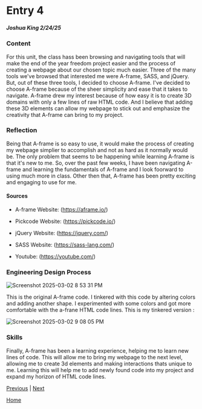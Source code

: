 # Entry 4
##### Joshua King 2/24/25

### Content
For this unit, the class hass been browsing and navigating tools that will make the end of the year freedom project easier and the process of creating a webpage about our chosen topic much easier. Three of the many tools we've browsed that interested me were A-frame, SASS, and jQuery. But, out of these three tools, I decided to choose A-frame. I've decided to choose A-frame because of the sheer simplicity and ease that it takes to navigate. A-frame drew my interest because of how easy it is to create 3D domains with only a few lines of raw HTML code. And I believe that adding these 3D elements can allow my webpage to stick out and emphasize the creativity that A-frame can bring to my project.

### Reflection
Being that A-frame is so easy to use, it would make the process of creating my webpage simplier to accomplish and not as hard as it normally would be. The only  problem that seems to be happening while learning A-frame is that it's new to me. So, over the past few weeks, I have been navigating A-frame and learning the fundamentals of A-frame and I look foorward to using much more in class. Other then that, A-frame has been pretty exciting and engaging to use for me.

#### Sources
* A-frame Website: (https://aframe.io/)

* Pickcode Website: (https://pickcode.io/)

* jQuery Website: (https://jquery.com/)

* SASS Website: (https://sass-lang.com/)

* Youtube: (https://youtube.com/)

### Engineering Design Process
![Screenshot 2025-03-02 8 53 31 PM](https://github.com/user-attachments/assets/45d72dc3-a3df-4dd8-a15c-db45f75d7f79)

This is the original A-frame code. I tinkered with this code by altering colors and adding another shape. I experimented with some colors and got more comfortable with the a-frane HTML code lines. This is my tinkered version :

![Screenshot 2025-03-02 9 08 05 PM](https://github.com/user-attachments/assets/f6ae6421-69c4-4ba8-a27a-5e4460aee97c)

### Skills
Finally, A-frame has been a learning experience, helping me to learn new lines of code. This will allow me to bring my webpage to the next level, allowing me to create 3d elements and making interactions thats unique to me. Learning this will help me to add newly found code into my project and expand my horizon of HTML code lines.


[Previous](entry03.md) | [Next](entry05.md)

[Home](../README.md)
